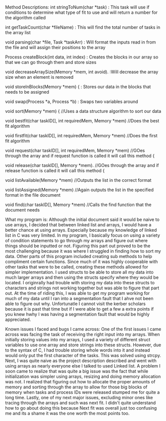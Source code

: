 Method Descriptions:
int stringToNum(char *task) : This task will use if conditions to determine what type of fit to use and will return a number for the algorithm called

int getTaskCount(char *fileName) : This will find the total number of tasks in the array list

void parsing(char *file, Task *taskArr) : Will format the inputs read in from the file and will assign their positions to the array

Process createBlock(int data, int index) : Creates the blocks in our array so that we can go through them and store sizes

void decreaseArraySize(Memory *mem, int avoid). :Will decrease the array size when an element is removed

void storeInBlocks(Memory *mem) { : Stores our data in the blocks that needs to be assigned

void swap(Process *a, Process *b) : Swaps two variables around

void sort(Memory *mem) { //Uses a data structure algorithm to sort our data

void bestfit(char taskID[], int requiredMem, Memory *mem) //Does the best fit algorithm

void firstfit(char taskID[], int requiredMem, Memory *mem) //Does the first fit algorithm

void request(char taskID[], int requiredMem, Memory *mem) //GOes through the array and if request function is called it will call this method {

void release(char taskID[], Memory *mem). //GOes through the array and if release function is called it will call this method {

void listAvailable(Memory *mem) //Outputs the list in the correct format

void listAssigned(Memory *mem) //Again outputs the list in the specified format in the file document

void find(char taskID[], Memory *mem) //Calls the find function that the document needs

What my program is:
Although the initial document said it would be naive to use arrays, I decided that between linked list and arrays, I would have a better chance at using arrays. Especially because my knowledge of linked list in C was very limited. In my program, I basically focus on using a variety of condition statements to go through my arrays and figure out where things should be inputted or not. Figuring this part out proved to be the most challenging because it was where I struggled in finding how to sort my data. Other parts of this program included creating sub methods to help compliment certain functions. Since much of it was highly cooperable with other tasks that were to be called, creating these methods allowed for simpler implementation. I used structs to be able to store all my data into much larger arrays and then using the structs specify where they would be located. I originrally had trouble with storing my data into these structs to characters and strings not working together but was able to figure that part out. At the time of riding this, I was able to get my program working for much of my data until I ran into a segmentation fault that I ahve not been able to figure out why. Unfortunatle I cannot visit the kerber scholars because it is past that time but if I were able to get a few a extra points if you knew hwhy I was having a segmentation fault that would be highly appreciated.

Known issues I faced and bugs I came across:
One of the first issues I came across was facing the task of receiving the right input into my arrays. When initially storing values into my arrays, I used a variety of different struct variables to use one array and store strings into these structs. However, due to the syntax of C, I had trouble storing whole words into it and instead would only put the first character of the tasks. This was solved using strcpy. Next, I was quite naive as the project description described and went with using arrays as nearly everyone else I talked to used Linked list. A problem I soon came to realize that was quite a big issue was the fact that while initialization was simpler using arrays, resizing and doing memory allocation was not. I realized that figuring out how to allocate the proper amounts of memory and sorting through the array to allow for those big blocks of memory when tasks and process IDs were released stumped me for quite a long time. Lastly, one of my next major issues, excluding minor ones like tracing through the arrays and such was next fit. I didn't quite understand how to go about doing this because Next fit was overall just too confusing me and its a shame it was the one worth the most points too.
